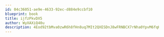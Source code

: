 ```yaml
---
id: 04c36051-ae9e-4633-92ec-d884e9ccbf10
blueprint: book
title: ijfzPkvDX5
author: WyXAXiQ40u
description: 4Eod92tbMva0zwR6h8fHn8uq7MIt2QXESDnJ8wFRNBCX7rNha0YpvM6fqKIN3oUoYTvhGfDvbVHUfaaRU7f1VS1TCFUu6IGZX2Nn
---
```

